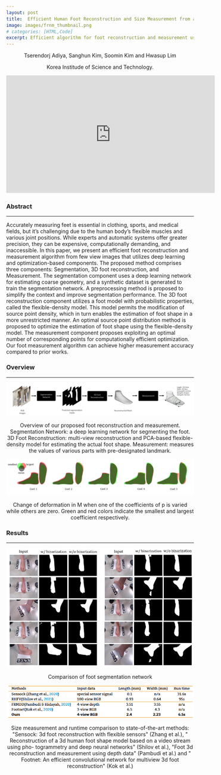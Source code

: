 ```yaml
---
layout: post
title:  Efficient Human Foot Reconstruction and Size Measurement from a Few Color Images
image: images/frnm_thumbnail.png
# categories: [HTML,Code]
excerpt: Efficient algorithm for foot reconstruction and measurement using deep learning and optimization-based components.
---
```


<p style="text-align:center">Tserendorj Adiya, Sanghun Kim, Soomin Kim and Hwasup Lim</p>
<p style="text-align:center">Korea Institude of Science and Technology.</p>

<div style="text-align:center">
<iframe width="560" height="315" src="https://www.youtube.com/embed/dU3-yYvw2ZA" frameborder="0" allow="accelerometer; autoplay; clipboard-write; encrypted-media; gyroscope; picture-in-picture" allowfullscreen></iframe>
</div>

<h3>Abstract</h3>
<hr>
Accurately measuring feet is essential in clothing, sports, and medical fields, but it’s challenging due to the human body’s flexible muscles and various joint positions. While experts and automatic systems offer greater precision, they can be expensive, computationally demanding, and inaccessible. In this paper, we present an efficient foot reconstruction and measurement algorithm from few view images that utilizes deep learning and optimization-based components. The proposed method comprises three components: Segmentation, 3D foot reconstruction, and Measurement. The segmentation component uses a deep learning network for estimating coarse geometry, and a synthetic dataset is generated to train the segmentation network. A preprocessing method is proposed to simplify the context and improve segmentation performance. The 3D foot reconstruction component utilizes a foot model with probabilistic properties, called the flexible-density model. This model permits the modification of source point density, which in turn enables the estimation of foot shape in a more unrestricted manner. An optimal source point distribution method is proposed to optimize the estimation of foot shape using the flexible-density model. The measurement component proposes exploiting an optimal number of corresponding points for computationally efficient optimization. Our foot measurement algorithm can achieve higher measurement accuracy compared to prior works.

<h3>Overview</h3>
<hr>
<img src="../images/frnm.png" alt="frnm main" />
<p style="text-align:center">Overview of our proposed foot reconstruction and measurement. Segmentation Network: a deep learning network for segmenting the foot. 3D Foot
Reconstruction: multi-view reconstruction and PCA-based flexible-density model for estimating the actual foot shape. Measurement: measures the values of various
parts with pre-designated landmark.</p>

<img src="../images/frnm_pca.png" alt="frnm_pca" />
<p style="text-align:center">Change of deformation in M when one of the coefficients of p is varied while others are zero. Green and red colors indicate the smallest and largest coefficient
respectively.</p>

<h3>Results</h3>
<hr>
<img src="../images/frnm_seg.png" alt="frnm_seg" />
<p style="text-align:center">Comparison of foot segmentation network</p>
<img src="../images/frnm_res.png" alt="frnm_res" />
<p style="text-align:center">Size measurement and runtime comparison to state-of-the-art methods:  "Sensock: 3d foot reconstruction with flexible sensors" (Zhang et al.), " Reconstruction of a 3d
human foot shape model based on a video stream using pho-
togrammetry and deep neural networks" (Shilov et al.), "Foot 3d reconstruction and measurement using depth data" (Pambudi et al.) and " Footnet: An efficient convolutional network for multiview 3d foot reconstruction" (Kok et al.)</p>